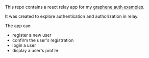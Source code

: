 This repo contains a react relay app for my [graphene auth examples](https://github.com/creimers/graphene-auth-examples).

It was created to explore authentication and authorization in relay.

The app can

* register a new user
* confirm the user's registration
* login a user
* display a user's profile 
